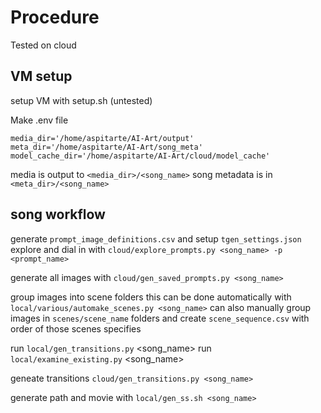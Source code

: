 # Procedure

Tested on cloud

## VM setup

setup VM with setup.sh (untested)

Make .env file 

```
media_dir='/home/aspitarte/AI-Art/output'
meta_dir='/home/aspitarte/AI-Art/song_meta'
model_cache_dir='/home/aspitarte/AI-Art/cloud/model_cache'
```

media is output to `<media_dir>/<song_name>`
song metadata is in `<meta_dir>/<song_name>`

## song workflow

generate `prompt_image_definitions.csv` and setup `tgen_settings.json`
explore and dial in with `cloud/explore_prompts.py <song_name> -p <prompt_name>`

generate all images with `cloud/gen_saved_prompts.py <song_name>`

group images into scene folders
    this can be done automatically with `local/various/automake_scenes.py <song_name>`
    can also manually group images in `scenes/scene_name` folders and create  `scene_sequence.csv` with order of those scenes specifies


run `local/gen_transitions.py` <song_name>
run `local/examine_existing.py` <song_name>

geneate transitions `cloud/gen_transitions.py <song_name>`

generate path and movie with `local/gen_ss.sh <song_name>`